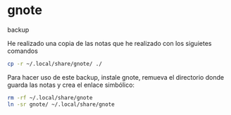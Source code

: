 # gnote

backup

He realizado una copia de las notas que he realizado con los siguietes comandos

```bash
cp -r ~/.local/share/gnote/ ./
```

Para hacer uso de este backup, instale gnote, remueva el directorio donde guarda
las notas y crea el enlace simbólico:

```bash
rm -rf ~/.local/share/gnote
ln -sr gnote/ ~/.local/share/gnote
```
